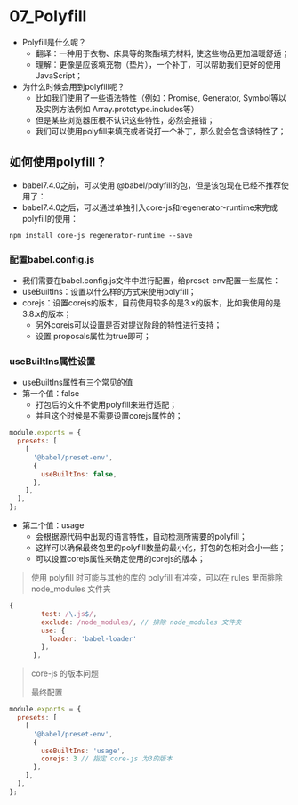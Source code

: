 # 07_Polyfill

- Polyfill是什么呢？ 
  - 翻译：一种用于衣物、床具等的聚酯填充材料, 使这些物品更加温暖舒适； 
  - 理解：更像是应该填充物（垫片），一个补丁，可以帮助我们更好的使用JavaScript；
- 为什么时候会用到polyfill呢？ 
  - 比如我们使用了一些语法特性（例如：Promise, Generator, Symbol等以及实例方法例如 Array.prototype.includes等）
  - 但是某些浏览器压根不认识这些特性，必然会报错； 
  - 我们可以使用polyfill来填充或者说打一个补丁，那么就会包含该特性了；

## 如何使用polyfill？

- babel7.4.0之前，可以使用 @babel/polyfill的包，但是该包现在已经不推荐使用了：
- babel7.4.0之后，可以通过单独引入core-js和regenerator-runtime来完成polyfill的使用：

```shell
npm install core-js regenerator-runtime --save
```

### 配置babel.config.js

- 我们需要在babel.config.js文件中进行配置，给preset-env配置一些属性：
- useBuiltIns：设置以什么样的方式来使用polyfill； 
- corejs：设置corejs的版本，目前使用较多的是3.x的版本，比如我使用的是3.8.x的版本； 
  - 另外corejs可以设置是否对提议阶段的特性进行支持； 
  - 设置 proposals属性为true即可；

### useBuiltIns属性设置

- useBuiltIns属性有三个常见的值
- 第一个值：false 
  - 打包后的文件不使用polyfill来进行适配； 
  - 并且这个时候是不需要设置corejs属性的；

```js
module.exports = {
  presets: [
    [
      '@babel/preset-env',
      {
        useBuiltIns: false,
      },
    ],
  ],
};

```

- 第二个值：usage 
  - 会根据源代码中出现的语言特性，自动检测所需要的polyfill； 
  - 这样可以确保最终包里的polyfill数量的最小化，打包的包相对会小一些； 
  - 可以设置corejs属性来确定使用的corejs的版本；

> 使用 polyfill 时可能与其他的库的 polyfill 有冲突，可以在 rules 里面排除 node_modules 文件夹

```js
{
        test: /\.js$/,
        exclude: /node_modules/, // 排除 node_modules 文件夹
        use: {
          loader: 'babel-loader'
        },
      },
```

> core-js 的版本问题
>
> 最终配置

```js
module.exports = {
  presets: [
    [
      '@babel/preset-env',
      {
        useBuiltIns: 'usage',
        corejs: 3 // 指定 core-js 为3的版本
      },
    ],
  ],
};
```

